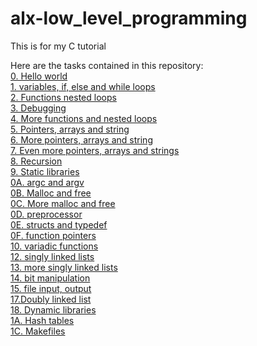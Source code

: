 # alx-low_level_programming
This is for my C tutorial

Here are the tasks contained in this repository:<br/>
[0. Hello world](0x00-hello_world)<br/>
[1. variables, if, else and while loops](0x01-variables_if_else_while)<br/>
[2. Functions nested loops](0x02-functions_nested_loops)<br/>
[3. Debugging](0x03-debugging)<br/>
[4. More functions and nested loops](0x04-more_functions_nested_loops)<br/>
[5. Pointers, arrays and string](0x05-pointers_arrays_strings)<br/>
[6. More pointers, arrays and string](0x06-pointers_arrays_strings)<br/>
[7. Even more pointers, arrays and strings](0x07-pointers_arrays_strings)<br/>
[8. Recursion](0x08-recursion)<br/>
[9. Static libraries](0x09-static_libraries)<br/>
[0A. argc and argv](0x0A-argc_argv)<br/>
[0B. Malloc and free](0x0B-malloc_free)<br/>
[0C. More malloc and free](0x0C-more_malloc_free)<br/>
[0D. preprocessor](0x0D-preprocessor)<br/>
[0E. structs and typedef](0x0E-structures_typedef)<br/>
[0F. function pointers](0x0F-function_pointers)<br/>
[10. variadic functions](0x10-variadic_functions)<br/>
[12. singly linked lists](0x12-singly_linked_lists)<br/>
[13. more singly linked lists](0x13-more_singly_linked_lists)<br/>
[14. bit manipulation](0x14-bit_manipulation)<br/>
[15. file input, output](0x15-file_io)<br/>
[17.Doubly linked list](0x17-doubly_linked_lists)<br/>
[18. Dynamic libraries](0x18-dynamic_libraries)<br/>
[1A. Hash tables](0x1A-hash_tables)<br/>
[1C. Makefiles](0x1C-makefiles)<br/>
